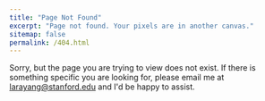 ```yaml
---
title: "Page Not Found"
excerpt: "Page not found. Your pixels are in another canvas."
sitemap: false
permalink: /404.html
---
```


Sorry, but the page you are trying to view does not exist. If there is something specific you are looking for, please email me at larayang@stanford.edu and I'd be happy to assist.

<script type="text/javascript">
  var GOOG_FIXURL_LANG = 'en';
  var GOOG_FIXURL_SITE = '{{ site.url }}'
</script>
<script type="text/javascript"
  src="//linkhelp.clients.google.com/tbproxy/lh/wm/fixurl.js">
</script>
